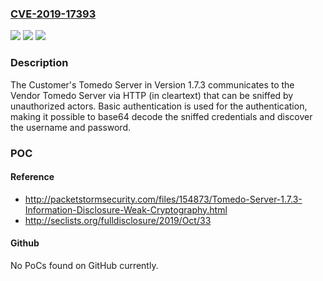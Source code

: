 ### [CVE-2019-17393](https://cve.mitre.org/cgi-bin/cvename.cgi?name=CVE-2019-17393)
![](https://img.shields.io/static/v1?label=Product&message=n%2Fa&color=blue)
![](https://img.shields.io/static/v1?label=Version&message=n%2Fa&color=blue)
![](https://img.shields.io/static/v1?label=Vulnerability&message=n%2Fa&color=brighgreen)

### Description

The Customer's Tomedo Server in Version 1.7.3 communicates to the Vendor Tomedo Server via HTTP (in cleartext) that can be sniffed by unauthorized actors. Basic authentication is used for the authentication, making it possible to base64 decode the sniffed credentials and discover the username and password.

### POC

#### Reference
- http://packetstormsecurity.com/files/154873/Tomedo-Server-1.7.3-Information-Disclosure-Weak-Cryptography.html
- http://seclists.org/fulldisclosure/2019/Oct/33

#### Github
No PoCs found on GitHub currently.

